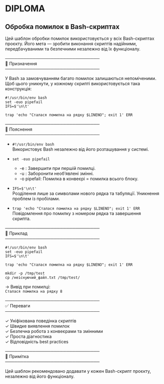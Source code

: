 # DIPLOMA  
## Обробка помилок в Bash-скриптах

Цей шаблон обробки помилок використовується у всіх Bash-скриптах проєкту. Його мета — зробити виконання скриптів надійними, передбачуваними та безпечними незалежно від їх функціоналу.

───────────────────────────────  
🔹 Призначення  
───────────────────────────────

У Bash за замовчуванням багато помилок залишаються непоміченими. Щоб цього уникнути, у кожному скрипті використовується така конструкція:

```
#!/usr/bin/env bash  
set -euo pipefail  
IFS=$'\n\t'

trap 'echo "Сталася помилка на рядку $LINENO"; exit 1' ERR
```

───────────────────────────────  
🔹 Пояснення  
───────────────────────────────

- ```#!/usr/bin/env bash```  
  Використовує Bash незалежно від його розташування у системі.

- ```set -euo pipefail```
  - -e  : Завершити при першій помилці.
  - -u  : Заборонити необ’явлені змінні.
  - -o pipefail: Помилка в конвеєрі = помилка всього блоку.

- ```IFS=$'\n\t'```  
  Розділення лише за символами нового рядка та табуляції. Уникнення проблем із пробілами.

- ```trap 'echo "Сталася помилка на рядку $LINENO"; exit 1' ERR```  
  Повідомлення про помилку з номером рядка та завершення скрипта.

───────────────────────────────  
🔹 Приклад  
───────────────────────────────

```
#!/usr/bin/env bash  
set -euo pipefail  
IFS=$'\n\t'  

trap 'echo "Сталася помилка на рядку $LINENO"; exit 1' ERR

mkdir -p /tmp/test  
cp /неіснуючий_файл.txt /tmp/test/
```

→ Вивід при помилці:  
  ```Сталася помилка на рядку 8```

───────────────────────────────  
✅ Переваги  
───────────────────────────────

✓ Уніфікована поведінка скриптів  
✓ Швидке виявлення помилок  
✓ Безпечна робота з конвеєрами та змінними  
✓ Проста діагностика  
✓ Відповідність best practices

───────────────────────────────  
📌 Примітка  
───────────────────────────────

Цей шаблон рекомендовано додавати у кожен Bash-скрипт проєкту, незалежно від його функціоналу.
